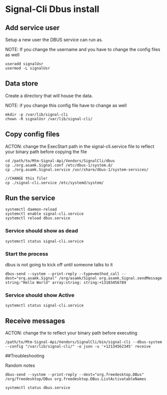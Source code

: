 # Signal-Cli Dbus install

## Add service user

Setup a new user the DBUS service can run as. 


NOTE: If you change the username and you have to change the config files as well

```
useradd signalUsr
usermod -L signalUsr
```

## Data store

Create a directory that will house the data.

NOTE: if you change this config file have to change as well

```
mkdir -p /var/lib/signal-cli
chown -R signalUsr /var/lib/signal-cli/
```

## Copy config files


ACTON: change the ExecStart path in the signal-cli.service file to reflect your binary path before copying the file

```
cd /path/to/Mtm-Signal-Api/Vendors/SignalCli/dbus
cp ./org.asamk.Signal.conf /etc/dbus-1/system.d/
cp ./org.asamk.Signal.service /usr/share/dbus-1/system-services/

//CHANGE this file!
cp ./signal-cli.service /etc/systemd/system/
```

## Run the service

```
systemctl daemon-reload
systemctl enable signal-cli.service
systemctl reload dbus.service
```

### Service should show as dead

```
systemctl status signal-cli.service
```


### Start the process

dbus is not going to kick off until someone talks to it

```
dbus-send --system --print-reply --type=method_call --dest="org.asamk.Signal" /org/asamk/Signal org.asamk.Signal.sendMessage string:"Hello World" array:string: string:+13103456789
```


### Service should show Active

```
systemctl status signal-cli.service
```

## Receive messages

ACTON: change the to reflect your binary path before executing

```
/path/to/Mtm-Signal-Api/Vendors/SignalCli/bin/signal-cli --dbus-system --config "/var/lib/signal-cli/" -o json -u '+12134562345' receive
```


##Troubleshooting

Random notes

```
dbus-send --system --print-reply --dest="org.freedesktop.DBus" /org/freedesktop/DBus org.freedesktop.DBus.ListActivatableNames

systemctl status dbus.service
```